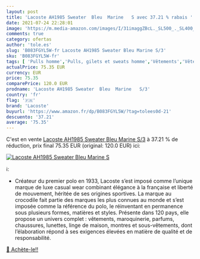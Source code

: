```yaml
---
layout: post
title: 'Lacoste AH1985 Sweater  Bleu  Marine   S avec 37.21 % rabais '
date: 2021-07-24 22:28:01
image: 'https://m.media-amazon.com/images/I/31imaggZBcL._SL500_._SL400_.jpg'
comments: true
category: ofertas
author: 'tole.es'
slug: 'B083FGYL5W-fr Lacoste AH1985 Sweater Bleu Marine S/3'
sku: 'B083FGYL5W-fr'
tags: [ 'Pulls homme','Pulls, gilets et sweats homme','Vêtements','Vêtements homme','lacoste', ]
actualPrice: 75.35 EUR
currency: EUR
price: 75.35
comparePrice: 120.0 EUR
prodname: 'Lacoste AH1985 Sweater  Bleu  Marine   S/3'
country: 'fr'
flag: '🇫🇷'
brand: 'Lacoste'
buyurl: 'https://www.amazon.fr/dp/B083FGYL5W/?tag=tolees0d-21'
descuento: '37.21'
average: '75.35'
---
```


C'est en vente [Lacoste AH1985 Sweater  Bleu  Marine   S/3](https://www.amazon.fr/dp/B083FGYL5W/?tag=tolees0d-21)  à  37.21 % de réduction, prix final  75.35 EUR (original: 120.0 EUR) ici:

[![Lacoste AH1985 Sweater  Bleu  Marine   S](https://m.media-amazon.com/images/I/31imaggZBcL._SL500_._SL400_.jpg)](https://www.amazon.fr/dp/B083FGYL5W/?tag=tolees0d-21)

ℹ️:

- Créateur du premier polo en 1933, Lacoste s’est imposé comme l’unique marque de luxe casual wear combinant élégance à la française et liberté de mouvement, héritée de ses origines sportives. La marque au crocodile fait partie des marques les plus connues au monde et s’est imposée comme la référence du polo, le réinventant en permanence sous plusieurs formes, matières et styles. Présente dans 120 pays, elle propose un univers complet : vêtements, maroquinerie, parfums, chaussures, lunettes, linge de maison, montres et sous-vêtements, dont l’élaboration répond à ses exigences élevées en matière de qualité et de responsabilité.

[🛒 Achète-le!!](https://www.amazon.fr/dp/B083FGYL5W/?tag=tolees0d-21)
